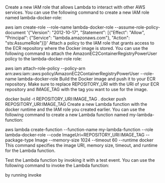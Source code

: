 Create a new IAM role that allows Lambda to interact with other AWS services. You can use the following command to create a new IAM role named lambda-docker-role:

aws iam create-role --role-name lambda-docker-role --assume-role-policy-document '{"Version": "2012-10-17", "Statement": [{"Effect": "Allow", "Principal": {"Service": "lambda.amazonaws.com"}, "Action": "sts:AssumeRole"}]}'
Attach a policy to the IAM role that grants access to the ECR repository where the Docker image is stored. You can use the following command to attach the AmazonEC2ContainerRegistryPowerUser policy to the lambda-docker-role role:


aws iam attach-role-policy --policy-arn arn:aws:iam::aws:policy/AmazonEC2ContainerRegistryPowerUser --role-name lambda-docker-role
Build the Docker image and push it to your ECR repository. Make sure to replace REPOSITORY_URI with the URI of your ECR repository and IMAGE_TAG with the tag you want to use for the image.

docker build -t REPOSITORY_URI:IMAGE_TAG .
docker push REPOSITORY_URI:IMAGE_TAG
Create a new Lambda function with the docker runtime and the IAM role you created earlier. You can use the following command to create a new Lambda function named my-lambda-function:

aws lambda create-function --function-name my-lambda-function --role lambda-docker-role --code ImageUri=REPOSITORY_URI:IMAGE_TAG --package-type Image --memory-size 1024 --timeout 60 --runtime docker
This command specifies the image URI, memory size, timeout, and runtime for the Lambda function.

Test the Lambda function by invoking it with a test event. You can use the following command to invoke the Lambda function:

by running invoke
